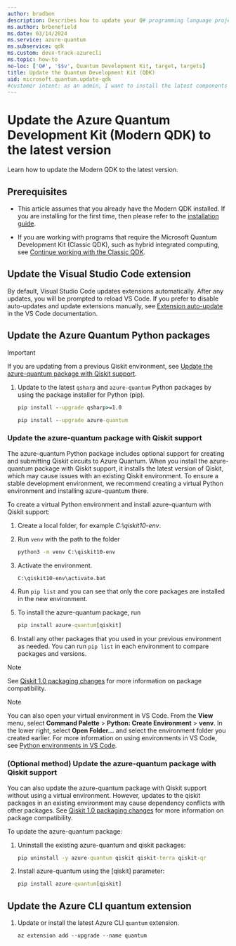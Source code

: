```yaml
---
author: bradben
description: Describes how to update your Q# programming language projects and the Quantum Development Kit (QDK) to the current version.
ms.author: brbenefield
ms.date: 03/14/2024
ms.service: azure-quantum
ms.subservice: qdk
ms.custom: devx-track-azurecli
ms.topic: how-to
no-loc: ['Q#', '$$v', Quantum Development Kit, target, targets]
title: Update the Quantum Development Kit (QDK)
uid: microsoft.quantum.update-qdk
#customer intent: as an admin, I want to install the latest components of Azure Quantum
---
```


# Update the Azure Quantum Development Kit (Modern QDK) to the latest version

Learn how to update the Modern QDK to the latest version.

## Prerequisites

- This article assumes that you already have the Modern QDK installed. If you are installing for the first time, then please refer to the [installation guide](xref:microsoft.quantum.install-qdk.overview).

- If you are working with programs that require the Microsoft Quantum Development Kit (Classic QDK), such as hybrid integrated computing, see [Continue working with the Classic QDK](xref:microsoft.quantum.install-qdk.overview#compatibility-with-the-classic-qdk).

## Update the Visual Studio Code extension

By default, Visual Studio Code updates extensions automatically. After any updates, you will be prompted to reload VS Code. If you prefer to disable auto-updates and update extensions manually, see [Extension auto-update](https://code.visualstudio.com/docs/editor/extension-marketplace#_extension-autoupdate) in the VS Code documentation.

## Update the Azure Quantum Python packages

> [!IMPORTANT]
> If you are updating from a previous Qiskit environment, see [Update the azure-quantum package with Qiskit support](xref:microsoft.quantum.update-qdk#update-azure-quantum-with-qiskit-support).

1. Update to the latest `qsharp` and `azure-quantum` Python packages by using the package installer for Python (pip).
  
    ```cmd
    pip install --upgrade qsharp>=1.0
    ```

    ```cmd
    pip install --upgrade azure-quantum
    ```
### Update the azure-quantum package with Qiskit support 

The azure-quantum Python package includes optional support for creating and submitting Qiskit circuits to Azure Quantum. When you install the azure-quantum package with Qiskit support, it installs the latest version of Qiskit, which may cause issues with an existing Qiskit environment. To ensure a stable development environment, we recommend creating a virtual Python environment and installing azure-quantum there. 

To create a virtual Python environment and install azure-quantum with Qiskit support:
1. Create a local folder, for example *C:\qiskit10-env*.
1. Run `venv` with the path to the folder

    ```cmd
    python3 -m venv C:\qiskit10-env
    ```

1. Activate the environment.

    ```cmd
    C:\qiskit10-env\activate.bat
    ```

1. Run `pip list` and you can see that only the core packages are installed in the new environment.
1. To install the azure-quantum package, run

    ```cmd
    pip install azure-quantum[qiskit]
    ```
1. Install any other packages that you used in your previous environment as needed. You can run `pip list` in each environment to compare packages and versions. 

> [!NOTE]
> See [Qiskit 1.0 packaging changes](https://docs.quantum.ibm.com/api/migration-guides/qiskit-1.0-installation#qiskit-10-packaging-changes) for more information on package compatibility. 

> [!NOTE]
> You can also open your virtual environment in VS Code. From the **View** menu, select **Command Palette** > **Python: Create Environment** > **venv**. In the lower right, select **Open Folder...** and select the environment folder you created earlier.  For more information on using environments in VS Code, see [Python environments in VS Code](https://code.visualstudio.com/docs/python/environments).

### (Optional method) Update the azure-quantum package with Qiskit support 

You can also update the azure-quantum package with Qiskit support without using a virtual environment. However, updates to the qiskit packages in an existing environment may cause dependency conflicts with other packages. See [Qiskit 1.0 packaging changes](https://docs.quantum.ibm.com/api/migration-guides/qiskit-1.0-installation#qiskit-10-packaging-changes) for more information on package compatibility. 

To update the azure-quantum package:
1. Uninstall the existing azure-quantum and qiskit packages:

    ```cmd
    pip uninstall -y azure-quantum qiskit qiskit-terra qiskit-qr
    ```
1. Install azure-quantum using the [qiskit] parameter:

    ```cmd
    pip install azure-quantum[qiskit]
    ```
    
## Update the Azure CLI quantum extension

1. Update or install the latest Azure CLI `quantum` extension.

    ```azurecli
    az extension add --upgrade --name quantum
    ```
